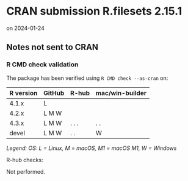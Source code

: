# CRAN submission R.filesets 2.15.1

on 2024-01-24


## Notes not sent to CRAN

### R CMD check validation

The package has been verified using `R CMD check --as-cran` on:

| R version     | GitHub | R-hub | mac/win-builder |
| ------------- | ------ | ----- | --------------- |
| 4.1.x         | L      |       |                 |
| 4.2.x         | L M W  |       |                 |
| 4.3.x         | L M W  | . . . | .  .            |
| devel         | L M W  | .   . |    W            |

*Legend: OS: L = Linux, M = macOS, M1 = macOS M1, W = Windows*


R-hub checks:

Not performed.
